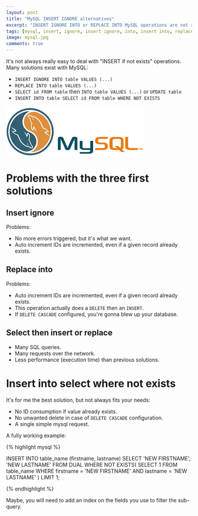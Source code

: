 ```yaml
---
layout: post
title: "MySQL INSERT IGNORE alternatives"
excerpt: "INSERT IGNORE INTO or REPLACE INTO MySQL operations are not really good practices. I advise you to replace with something else to INSERT if not exists"
tags: [mysql, insert, ignore, insert ignore, into, insert into, replace into, replace, insert into select]
image: mysql.jpg
comments: true
---
```


It's not always really easy to deal with "INSERT if not exists" operations.
Many solutions exist with MySQL:

* `INSERT IGNORE INTO table VALUES (...)`
* `REPLACE INTO table VALUES (...)`
* `SELECT id FROM table` then `INTO table VALUES (...)` or `UPDATE table`
* `INSERT INTO table SELECT id FROM table WHERE NOT EXISTS`

![Symfony](/images/posts/mysql.jpg)


# Problems with the three first solutions

## Insert ignore

Problems:

* No more errors triggered, but it's what we want.
* Auto increment IDs are incremented, even if a given record already exists.

## Replace into

Problems:

* Auto increment IDs are incremented, even if a given record already exists.
* This operation actually does a `DELETE` then an `INSERT`.
* If `DELETE CASCADE` configured, you're gonna blew up your database.

## Select then insert or replace

* Many SQL queries.
* Many requests over the network.
* Less performance (execution time) than previous solutions.

# Insert into select where not exists

It's for me the best solution, but not always fits your needs:

* No ID consumption if value already exists.
* No unwanted delete in case of `DELETE CASCADE` configuration.
* A single simple mysql request.

A fully working example:

{% highlight mysql %}

INSERT INTO table_name (firstname, lastname)
SELECT 'NEW FIRSTNAME', 'NEW LASTNAME'
FROM DUAL
WHERE NOT EXISTS(
    SELECT 1
    FROM table_name
    WHERE firstname = 'NEW FIRSTNAME' AND lastname = 'NEW LASTNAME'
)
LIMIT 1;

{% endhighlight %}


Maybe, you will need to add an index on the fields you use to filter the sub-query.

